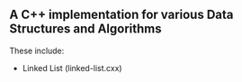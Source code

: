 ## A C++ implementation for various Data Structures and Algorithms
These include:
- Linked List (linked-list.cxx)